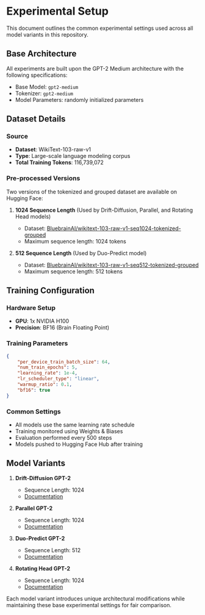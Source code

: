 # Experimental Setup

This document outlines the common experimental settings used across all model variants in this repository.

## Base Architecture

All experiments are built upon the GPT-2 Medium architecture with the following specifications:

- Base Model: `gpt2-medium`
- Tokenizer: `gpt2-medium`
- Model Parameters: randomly initialized parameters

## Dataset Details

### Source

- **Dataset**: WikiText-103-raw-v1
- **Type**: Large-scale language modeling corpus
- **Total Training Tokens**: 116,739,072

### Pre-processed Versions

Two versions of the tokenized and grouped dataset are available on Hugging Face:

1. **1024 Sequence Length** (Used by Drift-Diffusion, Parallel, and Rotating Head models)

   - Dataset: [BluebrainAI/wikitext-103-raw-v1-seq1024-tokenized-grouped](https://huggingface.co/datasets/BluebrainAI/wikitext-103-raw-v1-seq1024-tokenized-grouped)
   - Maximum sequence length: 1024 tokens
2. **512 Sequence Length** (Used by Duo-Predict model)

   - Dataset: [BluebrainAI/wikitext-103-raw-v1-seq512-tokenized-grouped](https://huggingface.co/datasets/BluebrainAI/wikitext-103-raw-v1-seq512-tokenized-grouped)
   - Maximum sequence length: 512 tokens

## Training Configuration

### Hardware Setup

- **GPU**: 1x NVIDIA H100
- **Precision**: BF16 (Brain Floating Point)

### Training Parameters

```json
{
    "per_device_train_batch_size": 64,
    "num_train_epochs": 5,
    "learning_rate": 1e-4,
    "lr_scheduler_type": "linear",
    "warmup_ratio": 0.1,
    "bf16": true
}
```

### Common Settings

- All models use the same learning rate schedule
- Training monitored using Weights & Biases
- Evaluation performed every 500 steps
- Models pushed to Hugging Face Hub after training

## Model Variants

1. **Drift-Diffusion GPT-2**

   - Sequence Length: 1024
   - [Documentation](models/drift_diffusion_gpt2.md)
2. **Parallel GPT-2**

   - Sequence Length: 1024
   - [Documentation](models/parallel_gpt2.md)
3. **Duo-Predict GPT-2**

   - Sequence Length: 512
   - [Documentation](models/duo_predict_gpt2.md)
4. **Rotating Head GPT-2**

   - Sequence Length: 1024
   - [Documentation](models/rotating_head_gpt2.md)

Each model variant introduces unique architectural modifications while maintaining these base experimental settings for fair comparison.
